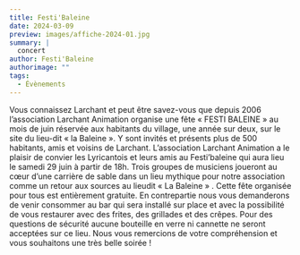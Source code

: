 ```yaml
---
title: Festi'Baleine
date: 2024-03-09
preview: images/affiche-2024-01.jpg
summary: |
  concert 
author: Festi'Baleine
authorimage: ""
tags:
  - Évènements
---
```

Vous connaissez Larchant et peut être savez-vous que depuis 2006 l’association Larchant Animation organise une fête « FESTI BALEINE » au mois de juin réservée aux habitants du village, une année sur deux, sur le site du lieu-dit « la Baleine ». Y sont invités et présents plus de 500 habitants, amis et voisins de Larchant. L’association Larchant Animation a le plaisir de convier les Lyricantois et leurs amis au Festi’baleine qui aura lieu le samedi 29 juin à partir de 18h. Trois groupes de musiciens joueront au cœur d’une carrière de sable dans un lieu mythique pour notre association comme un retour aux sources au lieudit « La Baleine » . Cette fête organisée pour tous est entièrement gratuite. En contrepartie nous vous demanderons de venir consommer au bar qui sera installé sur place et avec la possibilité de vous restaurer avec des frites, des grillades et des crêpes. Pour des questions de sécurité aucune bouteille en verre ni cannette ne seront acceptées sur ce lieu. Nous vous remercions de votre compréhension et vous souhaitons une très belle soirée !

